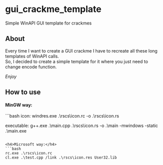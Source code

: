 # gui_crackme_template
Simple WinAPI GUI template for crackmes

<h2>About</h2>

Every time I want to create a GUI crackme I have to recreate all these long templates of WinAPI calls.<br>
So, I decided to create a simple template for it where you just need to change encode function.<br>

<i>Enjoy</i>

<h2>How to use</h2>


<h4>MinGW way:</h4>
```bash
icon:
windres.exe .\rscs\icon.rc -o .\rscs\icon.rs

executable:
g++.exe .\main.cpp .\rscs\icon.rs -o .\main -mwindows -static
.\main.exe
```

<h4>Microsoft way:</h4>
```bash
rc.exe .\rscs\icon.rc
cl.exe .\test.cpp /link .\rscs\icon.res User32.lib
```